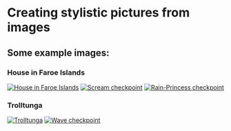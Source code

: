 # Creating stylistic pictures from images 
## Some example images:
### House in Faroe Islands 
[![House in Faroe Islands](https://i.postimg.cc/MG8xpw4r/faroe-islands-house.jpg)](https://postimg.cc/hXMN2kK9)
[![Scream checkpoint](https://i.postimg.cc/hj2qsdGH/faroehouse-scream-art.jpg)](https://postimg.cc/hzQwPhTr)
[![Rain-Princess checkpoint](https://i.postimg.cc/jqkbJPmf/faroehouse-rain-art.jpg)](https://postimg.cc/qgnYPhkB)

### Trolltunga 
[![Trolltunga](https://i.postimg.cc/Ls0cZM0p/trolltunga2.jpg)](https://postimg.cc/bGkCK4hC)
[![Wave checkpoint](https://i.postimg.cc/B6KVLPKT/trolltunga2-wave.jpg)](https://postimg.cc/BLJgR6Nb)
